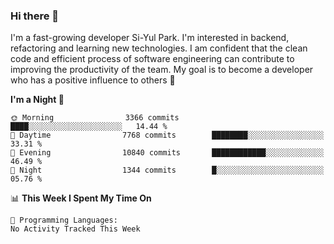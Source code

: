 ### Hi there 👋


I'm a fast-growing developer Si-Yul Park. I'm interested in backend, refactoring and learning new technologies. I am confident that the clean code and efficient process of software engineering can contribute to improving the productivity of the team. My goal is to become a developer who has a positive influence to others 🔭

<!--START_SECTION:waka-->
**I'm a Night 🦉** 

```text
🌞 Morning                3366 commits        ████░░░░░░░░░░░░░░░░░░░░░   14.44 % 
🌆 Daytime                7768 commits        ████████░░░░░░░░░░░░░░░░░   33.31 % 
🌃 Evening                10840 commits       ████████████░░░░░░░░░░░░░   46.49 % 
🌙 Night                  1344 commits        █░░░░░░░░░░░░░░░░░░░░░░░░   05.76 % 
```


📊 **This Week I Spent My Time On** 

```text
💬 Programming Languages: 
No Activity Tracked This Week
```


<!--END_SECTION:waka-->
